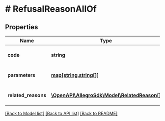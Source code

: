 # # RefusalReasonAllOf

## Properties

Name | Type | Description | Notes
------------ | ------------- | ------------- | -------------
**code** | **string** | Refusal reason code. |
**parameters** | [**map[string,string[]]**](array.md) | Refusal reason parameters. | [optional]
**related_reasons** | [**\OpenAPI\AllegroSdk\Model\RelatedReason[]**](RelatedReason.md) | Related refusal reasons. | [optional]

[[Back to Model list]](../../README.md#models) [[Back to API list]](../../README.md#endpoints) [[Back to README]](../../README.md)
